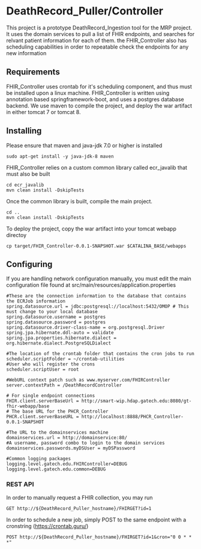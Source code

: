 # DeathRecord_Puller/Controller

This project is a prototype DeathRecord_Ingestion tool for the MRP project. It uses the domain services to pull a list of FHIR endpoints, and searches for relvant patient information for each of them. the FHIR_Controller also has scheduling capabilities in order to repeatable check the endpoints for any new information

## Requirements

FHIR_Controller uses crontab for it's scheduling component, and thus must be installed upon a linux machine. FHIR_Controller is written using annotation based springframework-boot, and uses a postgres database backend. We use maven to compile the project, and deploy the war artifact in either tomcat 7 or tomcat 8.

## Installing

Please ensure that maven and java-jdk 7.0 or higher is installed

```
sudo apt-get install -y java-jdk-8 maven
```

FHIR_Controller relies on a custom common library called ecr_javalib that must also be built
```
cd ecr_javalib
mvn clean install -DskipTests
```

Once the common library is built, compile the main project.
```
cd ..
mvn clean install -DskipTests
```

To deploy the project, copy the war artifact into your tomcat webapp directoy
```
cp target/FHIR_Controller-0.0.1-SNAPSHOT.war $CATALINA_BASE/webapps
```

## Configuring

If you are handling network configuration manually, you must edit the main configuration file found at src/main/resources/application.properties
```
#These are the connection information to the database that contains the ECRJob information
spring.datasource.url = jdbc:postgresql://localhost:5432/OMOP # This must change to your local database 
spring.datasource.username = postgres
spring.datasource.password = postgres
spring.datasource.driver-class-name = org.postgresql.Driver
spring.jpa.hibernate.ddl-auto = validate
spring.jpa.properties.hibernate.dialect = org.hibernate.dialect.PostgreSQLDialect

#The location of the crontab folder that contains the cron jobs to run
scheduler.scriptFolder = ~/crontab-utilities
#User who will register the crons
scheduler.scriptUser = root

#WebURL context patch such as www.myserver.com/FHIRController
server.contextPath = /DeathRecordController

# For single endpoint connections
FHIR.client.serverBaseUrl = http://smart-wip.hdap.gatech.edu:8080/gt-fhir-webapp/base
# The base URL for the PHCR_Controller
PHCR.client.serverBaseURL = http://localhost:8888/PHCR_Controller-0.0.1-SNAPSHOT

#The URL to the domainservices machine
domainservices.url = http://domainservice:80/
#A username, password combo to login to the domain services
domainservices.passwords.myDSUser = myDSPassword

#Common logging packages
logging.level.gatech.edu.FHIRController=DEBUG
logging.level.gatech.edu.common=DEBUG
```

### REST API

In order to manually request a FHIR collection, you may run
```
GET http://${DeathRecord_Puller_hostname}/FHIRGET?id=1
```

In order to schedule a new job, simply POST to the same endpoint with a cronstring (https://crontab.guru/)
```
POST http://${DeathRecord_Puller_hostname}/FHIRGET?id=1&cron="0 0 * * *"
```
